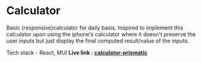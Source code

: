# Calculator

Basic (responsive)calculator for daily basis. Inspired to implement this calculator upon using
the iphone's calculator where it doesn't preserve the user inputs but just display the
final computed result/value of the inputs.

Tech stack - React, MUI
**Live link : [calculator-prismatic](https://calculator-prismatic.netlify.app/)**

